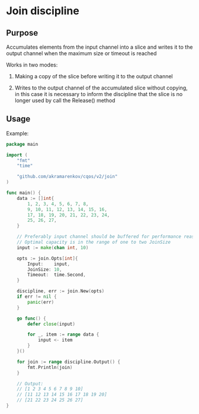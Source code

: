 # Join discipline

## Purpose

Accumulates elements from the input channel into a slice and writes it to the output channel when the maximum size or timeout is reached

Works in two modes:

1. Making a copy of the slice before writing it to the output channel

2. Writes to the output channel of the accumulated slice without copying, in this case it is necessary to inform the discipline that the slice is no longer used by call the Release() method

## Usage

Example:

```go
package main

import (
    "fmt"
    "time"

    "github.com/akramarenkov/cqos/v2/join"
)

func main() {
    data := []int{
        1, 2, 3, 4, 5, 6, 7, 8,
        9, 10, 11, 12, 13, 14, 15, 16,
        17, 18, 19, 20, 21, 22, 23, 24,
        25, 26, 27,
    }

    // Preferably input channel should be buffered for performance reasons.
    // Optimal capacity is in the range of one to two JoinSize
    input := make(chan int, 10)

    opts := join.Opts[int]{
        Input:    input,
        JoinSize: 10,
        Timeout:  time.Second,
    }

    discipline, err := join.New(opts)
    if err != nil {
        panic(err)
    }

    go func() {
        defer close(input)

        for _, item := range data {
            input <- item
        }
    }()

    for join := range discipline.Output() {
        fmt.Println(join)
    }

    // Output:
    // [1 2 3 4 5 6 7 8 9 10]
    // [11 12 13 14 15 16 17 18 19 20]
    // [21 22 23 24 25 26 27]
}
```
